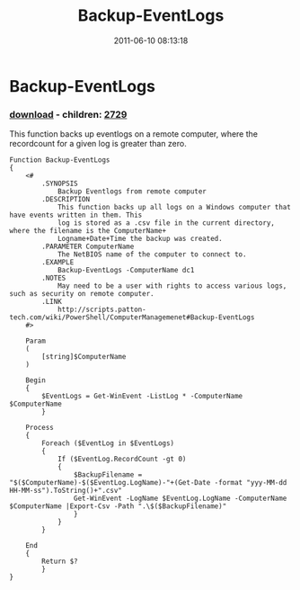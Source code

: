 ﻿---
pid:            2725
poster:         Jeff Patton
title:          Backup-EventLogs
date:           2011-06-10 08:13:18
format:         posh
parent:         0
parent:         0
children:       2729
---

# Backup-EventLogs

### [download](2725.ps1) - children: [2729](2729.md)

This function backs up eventlogs on a remote computer, where the recordcount for a given log is greater than zero.

```posh
Function Backup-EventLogs
{
    <#
        .SYNOPSIS
            Backup Eventlogs from remote computer
        .DESCRIPTION
            This function backs up all logs on a Windows computer that have events written in them. This
            log is stored as a .csv file in the current directory, where the filename is the ComputerName+
            Logname+Date+Time the backup was created.
        .PARAMETER ComputerName
            The NetBIOS name of the computer to connect to.
        .EXAMPLE
            Backup-EventLogs -ComputerName dc1
        .NOTES
            May need to be a user with rights to access various logs, such as security on remote computer.
        .LINK
            http://scripts.patton-tech.com/wiki/PowerShell/ComputerManagemenet#Backup-EventLogs
    #>
    
    Param
    (
        [string]$ComputerName
    )
    
    Begin
    {
        $EventLogs = Get-WinEvent -ListLog * -ComputerName $ComputerName
        }

    Process
    {
        Foreach ($EventLog in $EventLogs)
        {
            If ($EventLog.RecordCount -gt 0)
            {
                $BackupFilename = "$($ComputerName)-$($EventLog.LogName)-"+(Get-Date -format "yyy-MM-dd HH-MM-ss").ToString()+".csv"
                Get-WinEvent -LogName $EventLog.LogName -ComputerName $ComputerName |Export-Csv -Path ".\$($BackupFilename)"
                }
            }
        }

    End
    {
        Return $?
        }
}
```
